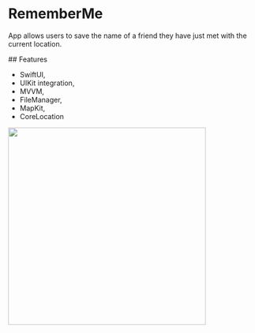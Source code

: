 #  RememberMe

App allows users to save the name of a friend they have just met with the current location.

## Features

* SwiftUI, 
* UIKit integration, 
* MVVM, 
* FileManager, 
* MapKit, 
* CoreLocation

<img src="rememberme.gif" width="400"/>
